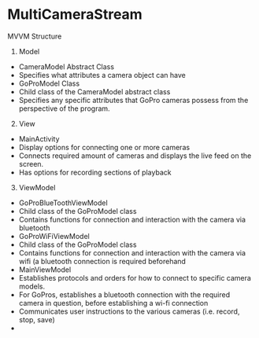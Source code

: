 # MultiCameraStream
MVVM Structure
1. Model
* CameraModel Abstract Class
*   Specifies what attributes a camera object can have
* GoProModel Class
*   Child class of the CameraModel abstract class
*   Specifies any specific attributes that GoPro cameras possess from the perspective of the program.


2. View
* MainActivity
*   Display options for connecting one or more cameras
*   Connects required amount of cameras and displays the live feed on the screen.
*   Has options for recording sections of playback 


3. ViewModel
* GoProBlueToothViewModel
*   Child class of the GoProModel class
*   Contains functions for connection and interaction with the camera via bluetooth
* GoProWiFiViewModel
*   Child class of the GoProModel class
*   Contains functions for connection and interaction with the camera via wifi (a bluetooth connection is required beforehand
* MainViewModel
*   Establishes protocols and orders for how to connect to specific camera models.
*   For GoPros, establishes a bluetooth connection with the required camera in question, before establishing a wi-fi connection
*   Communicates user instructions to the various cameras (i.e. record, stop, save)
* 
